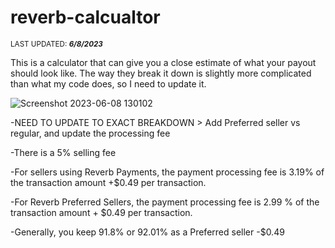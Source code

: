 # reverb-calcualtor

<sub>LAST UPDATED: ***6/8/2023***</sub>

This is a calculator that can give you a close estimate of what your payout should look like. The way they break it down is slightly more
complicated than what my code does, so I need to update it. 

![Screenshot 2023-06-08 130102](https://github.com/Harrisonjstreet/reverb-calcualtor/assets/64044958/2aadb33e-425d-4d99-8749-6e3d403921c7)

-NEED TO UPDATE TO EXACT BREAKDOWN > Add Preferred seller vs regular, and update the processing fee

-There is a 5% selling fee

-For sellers using Reverb Payments, the payment processing fee is 3.19% of the transaction amount +$0.49 per transaction.

-For Reverb Preferred Sellers, the payment processing fee is 2.99 % of the transaction amount + $0.49 per transaction.

-Generally, you keep 91.8% or 92.01% as a Preferred seller -$0.49
